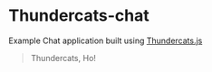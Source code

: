 # Thundercats-chat
Example Chat application built using [Thundercats.js](http://thundercats.js.org)
> Thundercats, Ho!
